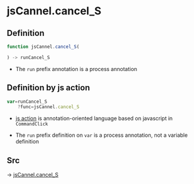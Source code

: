 # jsCannel.cancel_S

## Definition

```js.js
function jsCannel.cancel_S(

) -> runCancel_S
```

- The `run` prefix annotation is a process annotation
## Definition by js action

```js.js
var=runCancel_S
	?func=jsCannel.cancel_S

```

- [js action](#) is annotation-oriented language based on javascript in `CommandClick`

- The `run` prefix definition on `var` is a process annotation, not a variable definition

## Src

-> [jsCannel.cancel_S](https://github.com/puutaro/CommandClick/blob/master/app/src/main/java/com/puutaro/commandclick/fragment_lib/terminal_fragment/js_interface/system/JsCannel.kt#L13)


